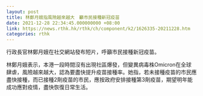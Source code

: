 ```yaml
---
layout: post
title: 林鄭月娥指風險越來越大　籲市民接種新冠疫苗
date: 2021-12-28 22:34:45.000000000 +08:00
link: https://news.rthk.hk/rthk/ch/component/k2/1626335-20211228.htm
categories: rthk
---
```


行政長官林鄭月娥在社交網站發布短片，呼籲市民接種新冠疫苗。

林鄭月娥表示，本港一段時間沒有出現社區爆發，但變異病毒株Omicron在全球肆虐，風險越來越大，認為要盡快提升疫苗接種率。她指，若未接種疫苗的市民應盡快接種，而已接種2劑疫苗的市民，應按政府安排接種第3劑疫苗，期望明年能成功應對疫情，盡快恢復日常生活。
